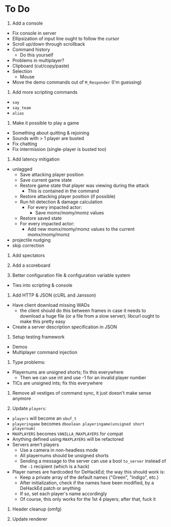 # To Do

1. Add a console
  - Fix console in server
  - Ellipsization of input line ought to follow the cursor
  - Scroll up/down through scrollback
  - Command history
    - Do this yourself
  - Problems in multiplayer?
  - Clipboard (cut/copy/paste)
  - Selection
    - Mouse
  - Move the demo commands out of `M_Responder` (I'm guessing)

1. Add more scripting commands
  - `say`
  - `say_team`
  - `alias`

1. Make it possible to play a game
  - Something about quitting & rejoining
  - Sounds with > 1 player are busted
  - Fix chatting
  - Fix intermission (single-player is busted too)

1. Add latency mitigation
  - unlagged
    - Save attacking player position
    - Save current game state
    - Restore game state that player was viewing during the attack
      - This is contained in the command
    - Restore attacking player position (if possible)
    - Run hit detection & damage calculation
      - For every impacted actor:
        - Save momx/momy/momz values
    - Restore saved state
    - For every impacted actor:
      - Add new momx/momy/momz values to the current momx/momy/momz
  - projectile nudging
  - skip correction

1. Add spectators

1. Add a scoreboard

1. Better configuration file & configuration variable system
  - Ties into scripting & console

1. Add HTTP & JSON (cURL and Jansson)
  - Have client download missing WADs
    - the client should do this between frames in case it needs to download a
      huge file (or a file from a slow server); libcurl ought to make this
      pretty easy
  - Create a server description specification in JSON

1. Setup testing framework
  - Demos
  - Multiplayer command injection

1. Type problems:
  - Playernums are unsigned shorts; fix this everywhere
    - Then we can use int and use -1 for an invalid player number
  - TICs are unsigned ints; fix this everywhere

1. Remove all vestiges of command sync, it just doesn't make sense anymore

1. Update `players`:
  - `players` will become an `obuf_t`
  - `playeringame` becomes `dboolean playeringame(unsigned short playernum)`
  - `MAXPLAYERS` becomes `VANILLA_MAXPLAYERS` for compat
  - Anything defined using `MAXPLAYERS` will be refactored
  - Servers aren't players
    - Use a camera in non-headless mode
    - All playernums should be unsigned shorts
    - Sending a message to the server can use a bool `to_server` instead of the
      `-1` recipient (which is a hack)
  - Player names are hardcoded for DeHackEd; the way this should work is:
    - Keep a private array of the default names ("Green", "Indigo", etc.)
    - After initialization, check if the names have been modified, by a
      DeHackEd patch or anything
    - If so, set each player's name accordingly
    - Of course, this only works for the 1st 4 players; after that, fuck it

1. Header cleanup (omfg)

1. Update renderer

<!-- vi: set et ts=4 sw=4 tw=79: -->

